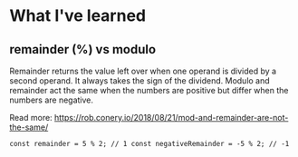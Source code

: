 # What I've learned

## remainder (%) vs modulo

Remainder returns the value left over when one operand is divided by a second operand. It always takes the sign of the dividend.
Modulo and remainder act the same when the numbers are positive but differ when the numbers are negative. 

Read more: 
https://rob.conery.io/2018/08/21/mod-and-remainder-are-not-the-same/

``const remainder = 5 % 2; // 1
  const negativeRemainder = -5 % 2; // -1 
``